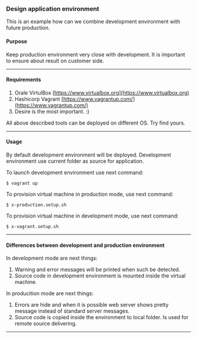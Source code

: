 ### Design application environment

This is an example how can we combine development environment with future
production.

#### Purpose

Keep production environment very close with development.
It is important to ensure about result on customer side.

---

#### Requirements

1. Orale VirtulBox [https://www.virtualbox.org](https://www.virtualbox.org)
1. Hashicorp Vagrant [https://www.vagrantup.com/](https://www.vagrantup.com/)
1. Desire is the most important. :)

All above described tools can be deployed on different OS. Try find yours.

---

#### Usage

By default development environment will be deployed. Development environment use
current folder as source for application.

To launch development environment use next command:

```
$ vagrant up
```

To provision virtual machine in production mode, use next command:
```
$ x-production.setup.sh
```

To provision virtual machine in development mode, use next command:
```
$ x-vagrant.setup.sh
```

---

#### Differences between development and production environment

In development mode are next things:

1. Warning and error messages will be printed when such be detected.
1. Source code in development environment is mounted inside the virtual machine.

In producition mode are next things:

1. Errors are hide and when it is possible web server shows pretty message
instead of standard server messages.
1. Source code is copied inside the environment to local folder. Is used for
remote source delivering.

---
